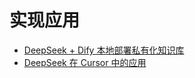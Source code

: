 # 实现应用

- [DeepSeek + Dify 本地部署私有化知识库](./deepseek-dify.md)
- [DeepSeek 在 Cursor 中的应用](./deepseek-in-cursor)